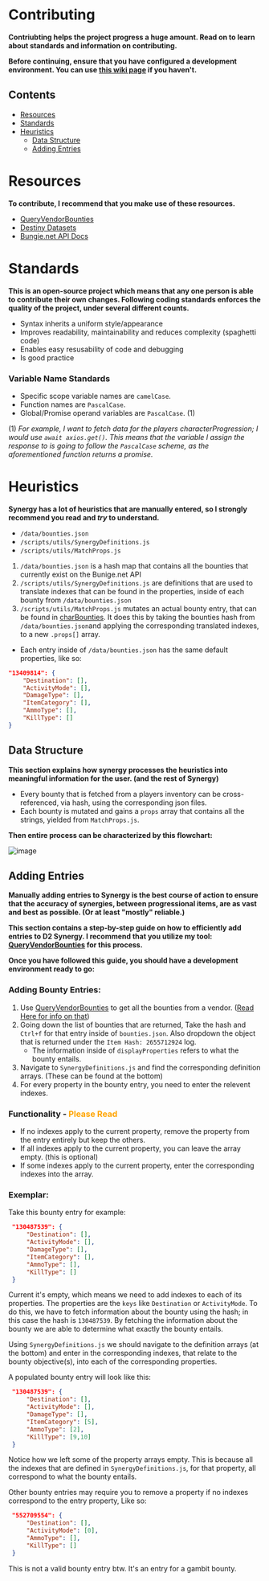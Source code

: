 # Contributing
**Contriubting helps the project progress a huge amount. Read on to learn about standards and information on contributing.**

**Before continuing, ensure that you have configured a development environment. You can use [this wiki page](https://github.com/brendanprice2003/D2-Synergy/wiki/Developer-Guide) if you haven't.**

## Contents
* [Resources](https://github.com/brendanprice2003/D2-Synergy/blob/main/CONTRIBUTING.md#resources)
* [Standards](https://github.com/brendanprice2003/D2-Synergy/blob/main/CONTRIBUTING.md#standards)
* [Heuristics](https://github.com/brendanprice2003/D2-Synergy/blob/main/CONTRIBUTING.md#heuristics)
    * [Data Structure](https://github.com/brendanprice2003/D2-Synergy/blob/main/CONTRIBUTING.md#data-structure)
    * [Adding Entries](https://github.com/brendanprice2003/D2-Synergy/blob/main/CONTRIBUTING.md#exemplar)


# Resources
**To contribute, I recommend that you make use of these resources.**

* [QueryVendorBounties](https://github.com/brendanprice2003/QueryVendorBounties)
* [Destiny Datasets](https://data.destinysets.com/)
* [Bungie.net API Docs](https://bungie-net.github.io/multi/index.html)


# Standards
**This is an open-source project which means that any one person is able to contribute their own changes. Following coding standards enforces the quality of the project, under several different counts.**

* Syntax inherits a uniform style/appearance
* Improves readability, maintainability and reduces complexity (spaghetti code)
* Enables easy resusability of code and debugging
* Is good practice

### Variable Name Standards

* Specific scope variable names are `camelCase`.
* Function names are `PascalCase`.
* Global/Promise operand variables are `PascalCase`. (1)

(1) *For example, I want to fetch data for the players characterProgression; I would use `await axios.get()`. This means that the variable I assign the response to is going to follow the `PascalCase` scheme, as the aforementioned function returns a promise.*

# Heuristics
**Synergy has a lot of heuristics that are manually entered, so I strongly recommend you read and *try* to understand.**

* `/data/bounties.json`
* `/scripts/utils/SynergyDefinitions.js`
* `/scripts/utils/MatchProps.js`

1. `/data/bounties.json` is a hash map that contains all the bounties that currently exist on the Bunige.net API
2. `/scripts/utils/SynergyDefinitions.js` are definitions that are used to translate indexes that can be found in the properties, inside of each bounty from `/data/bounties.json`
3. `/scripts/utils/MatchProps.js` mutates an actual bounty entry, that can be found in [charBounties](https://github.com/brendanprice2003/D2-Synergy/blob/adcc8243e3036eaa011e3740d7e4bb95a5178152/src/scripts/user.js#L73). It does this by taking the bounties hash from `/data/bounties.json`and applying the corresponding translated indexes, to a new `.props[]` array.

* Each entry inside of `/data/bounties.json` has the same default properties, like so:

```json
"13409814": {
    "Destination": [],
    "ActivityMode": [],
    "DamageType": [],
    "ItemCategory": [],
    "AmmoType": [],
    "KillType": []
}
```

## Data Structure
**This section explains how synergy processes the heuristics into meaningful information for the user. (and the rest of Synergy)**

* Every bounty that is fetched from a players inventory can be cross-referenced, via hash, using the corresponding json files.
* Each bounty is mutated and gains a `props` array that contains all the strings, yielded from `MatchProps.js`.

**Then entire process can be characterized by this flowchart:**

![image](https://user-images.githubusercontent.com/56489848/194653354-9f426da9-555b-41b2-97d3-dba16a865b63.png)

## Adding Entries
**Manually adding entries to Synergy is the best course of action to ensure that the accuracy of synergies, between progressional items, are as vast and best as possible. (Or at least "mostly" reliable.)**

**This section contains a step-by-step guide on how to efficiently add entries to D2 Synergy. I recommend that you utilize my tool: [QueryVendorBounties](https://github.com/brendanprice2003/QueryVendorBounties) for this process.**

**Once you have followed this guide, you should have a development environment ready to go:**

### Adding Bounty Entries:
1. Use [QueryVendorBounties](https://github.com/brendanprice2003/QueryVendorBounties) to get all the bounties from a vendor. ([Read Here for info on that](https://github.com/brendanprice2003/QueryVendorBounties/blob/main/README.md))
2. Going down the list of bounties that are returned, Take the hash and `Ctrl+f` for that entry inside of `bounties.json`. Also dropdown the object that is returned under the `Item Hash: 2655712924` log.
   * The information inside of `displayProperties` refers to what the bounty entails.
3. Navigate to `SynergyDefinitions.js` and find the corresponding definition arrays. (These can be found at the bottom)
4. For every property in the bounty entry, you need to enter the relevent indexes.

### Functionality - <span style="color:orange;">Please Read</span>
* If no indexes apply to the current property, remove the property from the entry entirely but keep the others.
* If all indexes apply to the current property, you can leave the array empty. (this is optional)
* If some indexes apply to the current property, enter the corresponding indexes into the array.

### Exemplar:
Take this bounty entry for example:
```json
 "130487539": {
     "Destination": [],
     "ActivityMode": [],
     "DamageType": [],
     "ItemCategory": [],
     "AmmoType": [],
     "KillType": []
 }
```

Current it's empty, which means we need to add indexes to each of its properties. The properties are the `keys` like `Destination` or `ActivityMode`. To do this, we have to fetch information about the bounty using the hash; in this case the hash is `130487539`. By fetching the information about the bounty we are able to determine what exactly the bounty entails.

Using `SynergyDefinitions.js` we should navigate to the definition arrays (at the bottom) and enter in the corresponding indexes, that relate to the bounty objective(s), into each of the corresponding properties.

A populated bounty entry will look like this:
```json
 "130487539": {
     "Destination": [],
     "ActivityMode": [],
     "DamageType": [],
     "ItemCategory": [5],
     "AmmoType": [2],
     "KillType": [9,10]
 }
```

Notice how we left some of the property arrays empty. This is because all the indexes that are defined in `SynergyDefinitions.js`, for that property, all correspond to what the bounty entails. 

Other bounty entries may require you to remove a property if no indexes correspond to the entry property, Like so:
```json
 "552709554": {
     "Destination": [],
     "ActivityMode": [0],
     "AmmoType": [],
     "KillType": []
 }
```
This is not a valid bounty entry btw. It's an entry for a gambit bounty.
